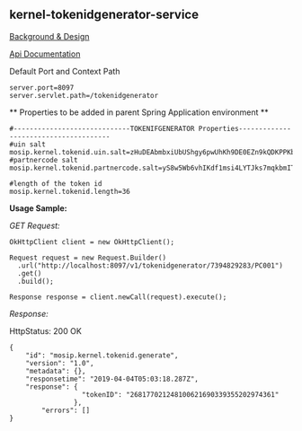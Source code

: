 ## kernel-tokenidgenerator-service

[Background & Design](../../docs/design/kernel/kernel-idgenerator-statictoken.md)

[Api Documentation](https://github.com/mosip/mosip/wiki/Kernel-APIs#static-token-generator)


Default Port and Context Path

```
server.port=8097
server.servlet.path=/tokenidgenerator

```

** Properties to be added in parent Spring Application environment **

```
#-----------------------------TOKENIFGENERATOR Properties--------------------------------------
#uin salt
mosip.kernel.tokenid.uin.salt=zHuDEAbmbxiUbUShgy6pwUhKh9DE0EZn9kQDKPPKbWscGajMwf
#partnercode salt
mosip.kernel.tokenid.partnercode.salt=yS8w5Wb6vhIKdf1msi4LYTJks7mqkbmITk2O63Iq8h0bkRlD0d

#length of the token id
mosip.kernel.tokenid.length=36

```


**Usage Sample:**

  *GET Request:*
  
  
```
OkHttpClient client = new OkHttpClient();

Request request = new Request.Builder()
  .url("http://localhost:8097/v1/tokenidgenerator/7394829283/PC001")
  .get()
  .build();

Response response = client.newCall(request).execute();
```


  *Response:*
  
  HttpStatus: 200 OK
  
```
{
	"id": "mosip.kernel.tokenid.generate",
	"version": "1.0",
	"metadata": {},
	"responsetime": "2019-04-04T05:03:18.287Z",
	"response": {
                  "tokenID": "268177021248100621690339355202974361"
                },
        "errors": []
}
```

